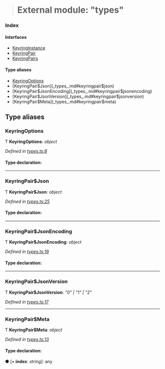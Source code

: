 > # External module: "types"

### Index

#### Interfaces

* [KeyringInstance](../interfaces/_types_.keyringinstance.md)
* [KeyringPair](../interfaces/_types_.keyringpair.md)
* [KeyringPairs](../interfaces/_types_.keyringpairs.md)

#### Type aliases

* [KeyringOptions](_types_.md#keyringoptions)
* [KeyringPair$Json](_types_.md#keyringpair$json)
* [KeyringPair$JsonEncoding](_types_.md#keyringpair$jsonencoding)
* [KeyringPair$JsonVersion](_types_.md#keyringpair$jsonversion)
* [KeyringPair$Meta](_types_.md#keyringpair$meta)

## Type aliases

###  KeyringOptions

Ƭ **KeyringOptions**: *object*

*Defined in [types.ts:8](https://github.com/polkadot-js/common/blob/0ec2dae/packages/keyring/src/types.ts#L8)*

#### Type declaration:

___

###  KeyringPair$Json

Ƭ **KeyringPair$Json**: *object*

*Defined in [types.ts:25](https://github.com/polkadot-js/common/blob/0ec2dae/packages/keyring/src/types.ts#L25)*

#### Type declaration:

___

###  KeyringPair$JsonEncoding

Ƭ **KeyringPair$JsonEncoding**: *object*

*Defined in [types.ts:19](https://github.com/polkadot-js/common/blob/0ec2dae/packages/keyring/src/types.ts#L19)*

#### Type declaration:

___

###  KeyringPair$JsonVersion

Ƭ **KeyringPair$JsonVersion**: *"0" | "1" | "2"*

*Defined in [types.ts:17](https://github.com/polkadot-js/common/blob/0ec2dae/packages/keyring/src/types.ts#L17)*

___

###  KeyringPair$Meta

Ƭ **KeyringPair$Meta**: *object*

*Defined in [types.ts:13](https://github.com/polkadot-js/common/blob/0ec2dae/packages/keyring/src/types.ts#L13)*

#### Type declaration:

● \[▪ **index**: *string*\]: any
